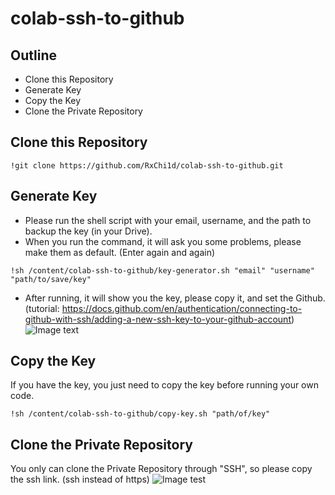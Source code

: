 # colab-ssh-to-github

## Outline
- Clone this Repository  
- Generate Key
- Copy the Key
- Clone the Private Repository

## Clone this Repository
```
!git clone https://github.com/RxChi1d/colab-ssh-to-github.git
```

## Generate Key
- Please run the shell script with your email, username, and the path to backup the key (in your Drive).  
- When you run the command, it will ask you some problems, please make them as default. (Enter again and again)
```
!sh /content/colab-ssh-to-github/key-generator.sh "email" "username" "path/to/save/key"
```
- After running, it will show you the key, please copy it, and set the Github. (tutorial: https://docs.github.com/en/authentication/connecting-to-github-with-ssh/adding-a-new-ssh-key-to-your-github-account)  
![Image text]('https://github.com/RxChi1d/colab-ssh-to-github/blob/ea1dc56328ff2bd65d6cb0eeb8826a81e5b885e6/picture/key.png')  

## Copy the Key
If you have the key, you just need to copy the key before running your own code.  
```
!sh /content/colab-ssh-to-github/copy-key.sh "path/of/key"
```

## Clone the Private Repository
You only can clone the Private Repository through "SSH", so please copy the ssh link. (ssh instead of https)
![Image test]()